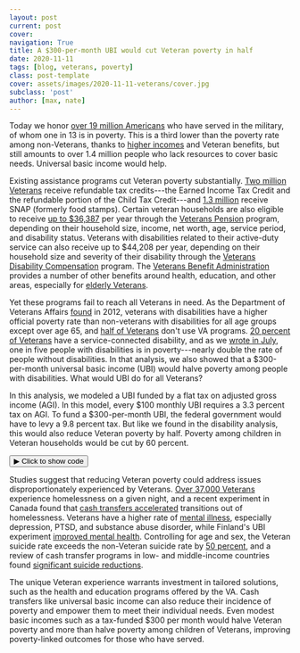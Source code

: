 ```yaml
---
layout: post
current: post
cover: 
navigation: True
title: A $300-per-month UBI would cut Veteran poverty in half
date: 2020-11-11
tags: [blog, veterans, poverty]
class: post-template
cover: assets/images/2020-11-11-veterans/cover.jpg
subclass: 'post'
author: [max, nate]
---
```


<head>
  <script src="https://cdn.plot.ly/plotly-latest.min.js"></script>
  <script src="https://ajax.googleapis.com/ajax/libs/jquery/3.5.1/jquery.min.js"></script>
</head>


Today we honor [over 19 million Americans](https://www.va.gov/vetdata/veteran_population.asp) who have served in the military, of whom one in 13 is in poverty. This is a third lower than the poverty rate among non-Veterans, thanks to [higher incomes](https://www.pewresearch.org/fact-tank/2019/12/09/veteran-households-in-u-s-are-economically-better-off-than-those-of-non-veterans/) and Veteran benefits, but still amounts to over 1.4 million people who lack resources to cover basic needs. Universal basic income would help.

Existing assistance programs cut Veteran poverty substantially. [Two million Veterans](https://www.cbpp.org/blog/veterans-and-the-safety-net-0) receive refundable tax credits---the Earned Income Tax Credit and the refundable portion of the Child Tax Credit---and [1.3 million](https://www.cbpp.org/research/food-assistance/snap-helps-13-million-low-income-veterans-including-thousands-in-every) receive SNAP (formerly food stamps). Certain veteran households are also eligible to receive [up to $36,387](https://www.va.gov/pension/veterans-pension-rates/) per year through the [Veterans Pension](https://www.va.gov/pension/eligibility/) program, depending on their household size, income, net worth, age, service period, and disability status. Veterans with disabilities related to their active-duty service can also receive up to $44,208 per year, depending on their household size and severity of their disability through the [Veterans Disability Compensation](https://www.va.gov/disability/compensation-rates/veteran-rates/) program. The [Veterans Benefit Administration](https://benefits.va.gov/benefits/) provides a number of other benefits around health, education, and other areas, especially for [elderly Veterans](https://www.benefits.va.gov/persona/veteran-elderly.asp).

Yet these programs fail to reach all Veterans in need. As the Department of Veterans Affairs [found](https://www.va.gov/vetdata/docs/specialreports/veteran_poverty_trends.pdf) in 2012, veterans with disabilities have a higher official poverty rate than non-veterans with disabilities for all age groups except over age 65, and [half of Veterans](https://www.va.gov/vetdata/docs/Quickfacts/VA_Utilization_Profile_2017.pdf) don't use VA programs. [20 percent of Veterans](https://www.bls.gov/opub/ted/2016/43-point-3-percent-of-veterans-with-a-service-connected-disability-were-employed-in-august-2015.htm#:~:text=Bureau%20of%20Labor%20Statistics,-The%20Economics%20Daily&text=In%20August%202015%2C%20about%204.3,all%20veterans%20was%2047.8%20percent.) have a service-connected disability, and as we [wrote in July](https://blog.ubicenter.org/20200731/ada30.html), one in five people with disabilities is in poverty---nearly double the rate of people without disabilities. In that analysis, we also showed that a $300-per-month universal basic income (UBI) would halve poverty among people with disabilities. What would UBI do for all Veterans?

In this analysis, we modeled a UBI funded by a flat tax on adjusted gross income (AGI). In this model, every $100 monthly UBI requires a 3.3 percent tax on AGI. To fund a $300-per-month UBI, the federal government would have to levy a 9.8 percent tax. But like we found in the disability analysis, this would also reduce Veteran poverty by half. Poverty among children in Veteran households would be cut by 60 percent.


<button class="code-button" id="button1" onclick="f1()">&#9654; Click to show code</button>
<div class="code-cell" id="asset_code_1" style="display: none;">
  <pre>
    <code>
# Import Libraries
import microdf as mdf
import numpy as np
import pandas as pd
import plotly.express as px

# Import data
raw = pd.read_csv("https://github.com/UBICenter/Veteran-s_Day/raw/main/VeteranData.gz")

# Create Demographic Columns
person = raw.copy(deep=True)
person.columns = person.columns.str.lower()
person["child"] = person.age < 18
person["adult"] = person.age >= 18
person["veteran"] = (person.vetstat == 2) & person.adult
person["non_veteran"] = (person.vetstat == 1) & person.adult

veterans = person.groupby(["spmfamunit"])[["veteran"]].sum()
veterans.columns = ["total_veterans"]
person = person.merge(veterans.reset_index(), on=["spmfamunit"])

person["child_with_vet"] = (person.child) & (person.total_veterans > 0)
person["child_with_no_vet"] = (person.child) & (person.total_veterans == 0)

# Show total veterans in millions
total_veterans = (person.veteran * person.asecwt).sum()
total_veterans / 1_000_000

# Calculate total AGI
person["adjginc"].replace({99999999: 0}, inplace=True)
population = person.asecwt.sum()
person["weighted_agi"] = person.adjginc * person.asecwt
total_agi = person.weighted_agi.sum()

# Calculate AGI tax rate per dollar of UBI
fed_tax_rate_per_dollar_ubi_monthly = (population * 12) / total_agi

# Create table showing tax amounts
tax_rates = pd.DataFrame(np.arange(0, 1001, 50))
tax_rates.columns = ["monthly_ubi"]


def tax(monthly_ubi):
    return (monthly_ubi * fed_tax_rate_per_dollar_ubi_monthly * 100).round(1)


def tax_row(row):
    return tax(row.monthly_ubi)


tax_rates["tax_rate"] = tax_rates.apply(tax_row, axis=1)
tax_rates.columns = ["Monthly UBI", "Flat Tax Rate on AGI"]


def ubi(status, monthly_ubi):
    """At a given UBI level, calculate the poverty rate, median resources,
    mean resources, and percent of people better off for:
    * Veterans
    * Non-Veterans
    * Children living with Veteran
    * Children not living with Veterans
  
    Args:
        status: A person's Veteran status.
            For this simulation their are 4 categories:
            * Veteran
            * Non-Veteran
            * Child living with a Veteran
            * Children not living with a Veteran
        monthly_ubi: the monthly cash transfer given to each person
  
    Returns:
        pandas Series with four elements for the selected group:
        * Poverty rate
        * Median resources per person
        * Mean resources per person
        * Percent of people better off
    """

    # Create a copy of the person DataFrame
    target_persons = person.copy(deep=True)

    # Calculate a person's tax increase
    target_persons["tax_increase"] = (
        fed_tax_rate_per_dollar_ubi_monthly * monthly_ubi * target_persons.adjginc
    )

    # Calculate the total UBI per SPM unit.
    target_persons["total_ubi"] = target_persons.spmnpers * 12 * monthly_ubi

    # Calculate the total tax increase of an SPM unit
    spmu = target_persons.groupby(["spmfamunit"])[["tax_increase"]].sum()
    spmu.columns = ["total_tax_increase"]
    target_persons = target_persons.merge(
        spmu, left_on=["spmfamunit"], right_index=True
    )

    # Calculate each SPM unit's tax rate person
    target_persons["new_spm_resources"] = (
        target_persons.spmtotres
        + target_persons.total_ubi
        - target_persons.total_tax_increase
    )

    # Calculate the new resources per person of each SPM unit
    target_persons["new_resources_per_person"] = (
        target_persons.new_spm_resources / target_persons.spmnpers
    )

    # Slice the data based on Race input
    if status == "veteran":
        target_persons = target_persons[target_persons.veteran]
    if status == "non_veteran":
        target_persons = target_persons[target_persons.non_veteran]

    if status == "veteran_child":
        target_persons = target_persons[target_persons.child_with_vet]
    if status == "non_veteran_child":
        target_persons = target_persons[target_persons.child_with_no_vet]

    # Calculate the change in poverty rate
    target_persons["poor"] = target_persons.new_spm_resources < target_persons.spmthresh
    total_poor = (target_persons.poor * target_persons.asecwt).sum()
    target_pop = target_persons.asecwt.sum()

    # Calculate percent better off
    target_persons["better_off"] = (
        target_persons.new_spm_resources > target_persons.spmtotres
    )
    total_better_off = (target_persons.better_off * target_persons.asecwt).sum()
    percent = total_better_off / target_pop * 100

    return pd.Series(
        [
            mdf.weighted_median(
                target_persons, "new_resources_per_person", "asecwt"
            ).round(0),
            mdf.weighted_mean(
                target_persons, "new_resources_per_person", "asecwt"
            ).round(0),
            (total_poor / target_pop * 100).round(1),
            percent,
        ]
    )


def ubi_row(row):
    """ run the ubi function across the rows of a DataFrame.
  
    Arguments
    row: the row of the DataFrame containing a person's race and the monthly UBI amount
  
    Returns
    The poverty rate for the selected row.
    The median resources per person for the selected row.
    The mean resources per person for the selected row.
    The percent of people better off under the program for the selected row.
    """
    return ubi(row.status, row.monthly_ubi)


# Create a DataFrame that has each the each monthly UBI amount for each race input
summary = mdf.cartesian_product(
    {
        "monthly_ubi": np.arange(0, 1001, 50),
        "status": ["veteran", "non_veteran", "veteran_child", "non_veteran_child"],
    }
)

# Calculate the poverty rate for each row of the summary DataFrame
summary[
    [
        "med_resources_per_person",
        "mean_resources_per_person",
        "poverty_rate",
        "better_off",
    ]
] = summary.apply(ubi_row, axis=1)

summary2 = summary[summary["status"] != "non_veteran_child"]
summary2 = summary2[summary2["status"] != "veteran_child"]
# Format text
center = {
    "med_resources_per_person": "Median resources",
    "mean_resources_per_person": "Mean resources",
}
status = {
    "veteran": "Veterans",
    "non_veteran": "Non-Veteran adults",
    "veteran_child": "Children in Veteran households",
    "non_veteran_child": "Children in non-Veteran households",
}

summary["status"] = summary["status"].map(status)
summary2["status"] = summary2["status"].map(status)

# Colors from https://material.io/design/color/the-color-system.html
BLUE = "#1976D2"
DARK_BLUE = "#0D47A1"
BARELY_BLUE = "#64B5F6"
GRAY = "#9E9E9E"
LIGHT_GRAY = "#E0E0E0"

COLOR_MAP = {
    "Veterans": BLUE,
    "Non-Veteran adults": GRAY,
    "Children in Veteran households": BARELY_BLUE,
    "Children in non-Veteran households": LIGHT_GRAY,
}


def line_graph(df, x, y, color, title, xaxis_title, yaxis_title):
    """Style for line graphs.
    
    Args:
        df: DataFrame with data to be plotted.
        x: The string representing the column in df that holds the new
            spending in billions.
        y: The string representing the column in df that holds the poverty
            rate.
        color: The string representing the UBI type.
        xaxis_title: The string represnting the xaxis-title.
        yaxis_title: The string representing the yaxis-title.
    
    Returns:
        Nothing. Shows the plot.
    """
    fig = px.line(df, x=x, y=y, color=color, color_discrete_map=COLOR_MAP)
    fig.update_layout(
        title=title,
        xaxis_title=xaxis_title,
        yaxis_title=yaxis_title,
        yaxis_ticksuffix="%",
        font=dict(family="Roboto"),
        hovermode="x",
        xaxis_tickprefix="$",
        xaxis_ticksuffix="",
        plot_bgcolor="white",
        legend_title_text="",
    )
    fig.update_traces(mode="markers+lines", hovertemplate=None)

    hide_line = ["Children in Veteran households", "Children in non-Veteran households"]

    fig.for_each_trace(
        lambda trace: trace.update(visible="legendonly")
        if trace.name in hide_line
        else ()
    )

    return fig


fig = line_graph(
    df=summary,
    x="monthly_ubi",
    y="poverty_rate",
    color="status",
    title="The impact of a UBI on Veterans and their families",
    xaxis_title="Monthly UBI",
    yaxis_title="SPM poverty rate",
)
fig.show()
    </code>
  </pre>
</div>

<script>
function f1() {
  var x = document.getElementById("asset_code_1");
  var b = document.getElementById("button1");
  if (x.style.display === "none") {
    x.style.display = "block";
    b.innerHTML = "&#9660 Click to hide code";
  } else {
    x.style.display = "none";
    b.innerHTML = "&#9654 Click to show code";
  }
}
</script> 

<div>
  <script>
    $(document).ready(function(){
      $("#asset1").load("{{site.baseurl}}assets/markdown_assets/veterans/2020-11-11-veterans-asset-1.html");
    });
  </script>
</div>
<div id = "asset1"></div>

Studies suggest that reducing Veteran poverty could address issues disproportionately experienced by Veterans. [Over 37,000 Veterans](https://www.hud.gov/press/press_releases_media_advisories/HUD_No_19_163) experience homelessness on a given night, and a recent experiment in Canada found that [cash transfers accelerated](https://forsocialchange.org/our-story) transitions out of homelessness. Veterans have a higher rate of [mental illness](https://www.ncbi.nlm.nih.gov/pmc/articles/PMC4638236/), especially depression, PTSD, and substance abuse disorder, while Finland's UBI experiment [improved mental health](https://twitter.com/TheUBICenter/status/1258064957406511104). Controlling for age and sex, the Veteran suicide rate exceeds the non-Veteran suicide rate by [50 percent](https://www.mentalhealth.va.gov/docs/data-sheets/2019/2019_National_Veteran_Suicide_Prevention_Annual_Report_508.pdf), and a review of cash transfer programs in low- and middle-income countries found [significant suicide reductions](https://mbrg.bsg.ox.ac.uk/sites/default/files/2020-05/the_role_of_cash_transfers_in_preventing_suicides_in_lmics_1.pdf).

The unique Veteran experience warrants investment in tailored solutions, such as the health and education programs offered by the VA. Cash transfers like universal basic income can also reduce their incidence of poverty and empower them to meet their individual needs. Even modest basic incomes such as a tax-funded $300 per month would halve Veteran poverty and more than halve poverty among children of Veterans, improving poverty-linked outcomes for those who have served.

